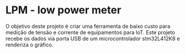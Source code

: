 # LPM - low power meter
O objetivo deste projeto é criar uma ferramenta de baixo custo para medição de tensão e corrente de equipamentos para IoT.
Este projeto recebe os dados via porta USB de um microcontrolador stm32L412K8 e renderiza o gráfico.
